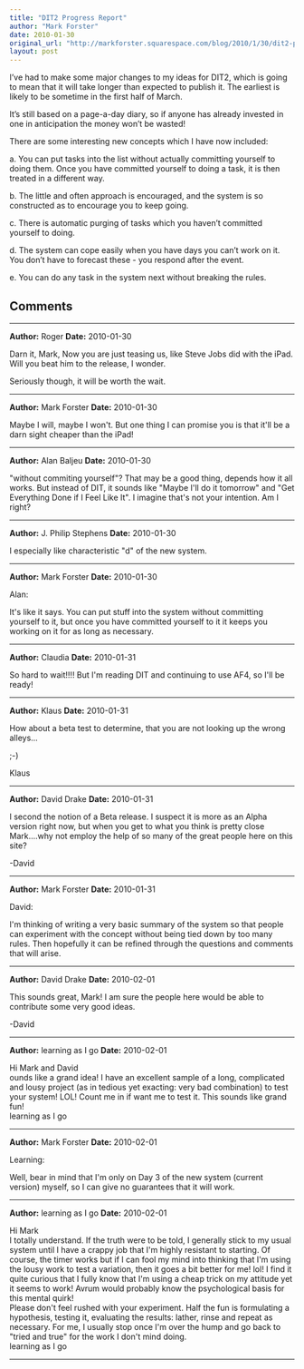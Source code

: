 ```yaml
---
title: "DIT2 Progress Report"
author: "Mark Forster"
date: 2010-01-30
original_url: "http://markforster.squarespace.com/blog/2010/1/30/dit2-progress-report.html"
layout: post
---
```


I’ve had to make some major changes to my ideas for DIT2, which is going to mean that it will take longer than expected to publish it. The earliest is likely to be sometime in the first half of March.

It’s still based on a page-a-day diary, so if anyone has already invested in one in anticipation the money won’t be wasted!

There are some interesting new concepts which I have now included:

a. You can put tasks into the list without actually committing yourself to doing them. Once you have committed yourself to doing a task, it is then treated in a different way.

b. The little and often approach is encouraged, and the system is so constructed as to encourage you to keep going.

c. There is automatic purging of tasks which you haven’t committed yourself to doing.

d. The system can cope easily when you have days you can’t work on it. You don’t have to forecast these - you respond after the event.

e. You can do any task in the system next without breaking the rules.


## Comments

---

**Author:** Roger
**Date:** 2010-01-30

Darn it, Mark, Now you are just teasing us, like Steve Jobs did with the iPad. Will you beat him to the release, I wonder.  
  
Seriously though, it will be worth the wait.

---

**Author:** Mark Forster
**Date:** 2010-01-30

Maybe I will, maybe I won't. But one thing I can promise you is that it'll be a darn sight cheaper than the iPad!

---

**Author:** Alan Baljeu
**Date:** 2010-01-30

"without commiting yourself"? That may be a good thing, depends how it all works. But instead of DIT, it sounds like "Maybe I'll do it tomorrow" and "Get Everything Done if I Feel Like It". I imagine that's not your intention. Am I right?

---

**Author:** J. Philip Stephens
**Date:** 2010-01-30

I especially like characteristic "d" of the new system.

---

**Author:** Mark Forster
**Date:** 2010-01-30

Alan:  
  
It's like it says. You can put stuff into the system without committing yourself to it, but once you have committed yourself to it it keeps you working on it for as long as necessary.

---

**Author:** Claudia
**Date:** 2010-01-31

So hard to wait!!!! But I'm reading DIT and continuing to use AF4, so I'll be ready!

---

**Author:** Klaus
**Date:** 2010-01-31

How about a beta test to determine, that you are not looking up the wrong alleys...  
  
;-)  
  
Klaus

---

**Author:** David Drake
**Date:** 2010-01-31

I second the notion of a Beta release. I suspect it is more as an Alpha version right now, but when you get to what you think is pretty close Mark....why not employ the help of so many of the great people here on this site?   
  
-David

---

**Author:** Mark Forster
**Date:** 2010-01-31

David:  
  
I'm thinking of writing a very basic summary of the system so that people can experiment with the concept without being tied down by too many rules. Then hopefully it can be refined through the questions and comments that will arise.

---

**Author:** David Drake
**Date:** 2010-02-01

This sounds great, Mark! I am sure the people here would be able to contribute some very good ideas.   
  
-David

---

**Author:** learning as I go
**Date:** 2010-02-01

Hi Mark and David  
ounds like a grand idea! I have an excellent sample of a long, complicated and lousy project (as in tedious yet exacting: very bad combination) to test your system! LOL! Count me in if want me to test it. This sounds like grand fun!  
learning as I go

---

**Author:** Mark Forster
**Date:** 2010-02-01

Learning:  
  
Well, bear in mind that I'm only on Day 3 of the new system (current version) myself, so I can give no guarantees that it will work.

---

**Author:** learning as I go
**Date:** 2010-02-01

Hi Mark  
I totally understand. If the truth were to be told, I generally stick to my usual system until I have a crappy job that I'm highly resistant to starting. Of course, the timer works but if I can fool my mind into thinking that I'm using the lousy work to test a variation, then it goes a bit better for me! lol! I find it quite curious that I fully know that I'm using a cheap trick on my attitude yet it seems to work! Avrum would probably know the psychological basis for this mental quirk!   
Please don't feel rushed with your experiment. Half the fun is formulating a hypothesis, testing it, evaluating the results: lather, rinse and repeat as necessary. For me, I usually stop once I'm over the hump and go back to "tried and true" for the work I don't mind doing.  
learning as I go

---
